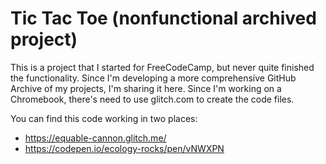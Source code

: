 # Tic Tac Toe (nonfunctional archived project)

This is a project that I started for FreeCodeCamp, but never quite finished the functionality. Since I'm developing a more comprehensive GitHub Archive of my projects, I'm sharing it here. Since I'm working on a Chromebook, there's need to use glitch.com to create the code files. 

You can find this code working in two places:
  * https://equable-cannon.glitch.me/
  * https://codepen.io/ecology-rocks/pen/vNWXPN